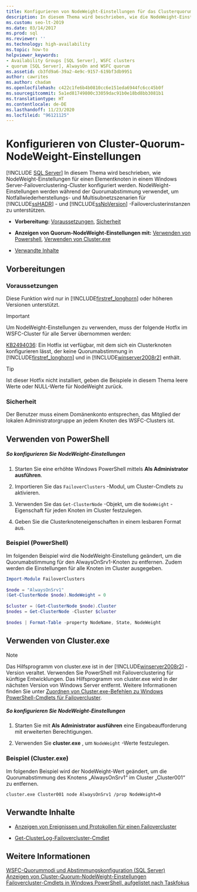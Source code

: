 ```yaml
---
title: Konfigurieren von NodeWeight-Einstellungen für das Clusterquorum
description: In diesem Thema wird beschrieben, wie die NodeWeight-Einstellungen für einen Elementknoten in einem Windows Server-Failovercluster (WSFC) konfiguriert werden.
ms.custom: seo-lt-2019
ms.date: 03/14/2017
ms.prod: sql
ms.reviewer: ''
ms.technology: high-availability
ms.topic: how-to
helpviewer_keywords:
- Availability Groups [SQL Server], WSFC clusters
- quorum [SQL Server], AlwaysOn and WSFC quorum
ms.assetid: cb3fd9a6-39a2-4e9c-9157-619bf3db9951
author: cawrites
ms.author: chadam
ms.openlocfilehash: c422c1fe6b4b0810cc6e151eda6944fc6cc45b0f
ms.sourcegitcommit: 5a1ed81749800c33059dac91b0e18bd8bb3081b1
ms.translationtype: HT
ms.contentlocale: de-DE
ms.lasthandoff: 11/23/2020
ms.locfileid: "96121125"
---
```

# <a name="configure-cluster-quorum-nodeweight-settings"></a>Konfigurieren von Cluster-Quorum-NodeWeight-Einstellungen
[!INCLUDE [SQL Server](../../../includes/applies-to-version/sqlserver.md)]
  In diesem Thema wird beschrieben, wie NodeWeight-Einstellungen für einen Elementknoten in einem Windows Server-Failoverclustering-Cluster konfiguriert werden. NodeWeight-Einstellungen werden während der Quorumabstimmung verwendet, um Notfallwiederherstellungs- und Multisubnetzszenarien für [!INCLUDE[ssHADR](../../../includes/sshadr-md.md)] - und [!INCLUDE[ssNoVersion](../../../includes/ssnoversion-md.md)] -Failoverclusterinstanzen zu unterstützen.  
  
-   **Vorbereitung:**  [Voraussetzungen](#Prerequisites), [Sicherheit](#Security)  
  
-   **Anzeigen von Quorum-NodeWeight-Einstellungen mit:** [Verwenden von Powershell](#PowerShellProcedure), [Verwenden von Cluster.exe](#CommandPromptProcedure)  
  
-   [Verwandte Inhalte](#RelatedContent)  
  
##  <a name="before-you-start"></a><a name="BeforeYouBegin"></a> Vorbereitungen  
  
###  <a name="prerequisites"></a><a name="Prerequisites"></a> Voraussetzungen  
 Diese Funktion wird nur in [!INCLUDE[firstref_longhorn](../../../includes/firstref-longhorn-md.md)] oder höheren Versionen unterstützt.  
  
> [!IMPORTANT]  
>  Um NodeWeight-Einstellungen zu verwenden, muss der folgende Hotfix im WSFC-Cluster für alle Server übernommen werden:  
>   
>  [KB2494036](https://support.microsoft.com/kb/2494036): Ein Hotfix ist verfügbar, mit dem sich ein Clusterknoten konfigurieren lässt, der keine Quorumabstimmung in [!INCLUDE[firstref_longhorn](../../../includes/firstref-longhorn-md.md)] und in [!INCLUDE[winserver2008r2](../../../includes/winserver2008r2-md.md)] enthält.  
  
> [!TIP]  
>  Ist dieser Hotfix nicht installiert, geben die Beispiele in diesem Thema leere Werte oder NULL-Werte für NodeWeight zurück.  
  
###  <a name="security"></a><a name="Security"></a> Sicherheit  
 Der Benutzer muss einem Domänenkonto entsprechen, das Mitglied der lokalen Administratorgruppe an jedem Knoten des WSFC-Clusters ist.  
  
##  <a name="using-powershell"></a><a name="PowerShellProcedure"></a> Verwenden von PowerShell  
  
##### <a name="to-configure-nodeweight-settings"></a>So konfigurieren Sie NodeWeight-Einstellungen  
  
1.  Starten Sie eine erhöhte Windows PowerShell mittels **Als Administrator ausführen**.  
  
2.  Importieren Sie das `FailoverClusters` -Modul, um Cluster-Cmdlets zu aktivieren.  
  
3.  Verwenden Sie das `Get-ClusterNode` -Objekt, um die `NodeWeight` -Eigenschaft für jeden Knoten im Cluster festzulegen.  
  
4.  Geben Sie die Clusterknoteneigenschaften in einem lesbaren Format aus.  
  
### <a name="example-powershell"></a>Beispiel (PowerShell)  
 Im folgenden Beispiel wird die NodeWeight-Einstellung geändert, um die Quorumabstimmung für den AlwaysOnSrv1-Knoten zu entfernen. Zudem werden die Einstellungen für alle Knoten im Cluster ausgegeben.  
  
```powershell  
Import-Module FailoverClusters  
  
$node = "AlwaysOnSrv1"  
(Get-ClusterNode $node).NodeWeight = 0  
  
$cluster = (Get-ClusterNode $node).Cluster  
$nodes = Get-ClusterNode -Cluster $cluster  
  
$nodes | Format-Table -property NodeName, State, NodeWeight  
```  
  
##  <a name="using-clusterexe"></a><a name="CommandPromptProcedure"></a> Verwenden von Cluster.exe  
  
> [!NOTE]  
>  Das Hilfsprogramm von cluster.exe ist in der [!INCLUDE[winserver2008r2](../../../includes/winserver2008r2-md.md)] -Version veraltet.  Verwenden Sie PowerShell mit Failoverclustering für künftige Entwicklungen.  Das Hilfsprogramm von cluster.exe wird in der nächsten Version von Windows Server entfernt. Weitere Informationen finden Sie unter [Zuordnen von Cluster.exe-Befehlen zu Windows PowerShell-Cmdlets für Failovercluster](https://technet.microsoft.com/library/ee619744\(WS.10\).aspx).  
  
##### <a name="to-configure-nodeweight-settings"></a>So konfigurieren Sie NodeWeight-Einstellungen  
  
1.  Starten Sie mit **Als Administrator ausführen** eine Eingabeaufforderung mit erweiterten Berechtigungen.  
  
2.  Verwenden Sie **cluster.exe** , um `NodeWeight` -Werte festzulegen.  
  
### <a name="example-clusterexe"></a>Beispiel (Cluster.exe)  
 Im folgenden Beispiel wird der NodeWeight-Wert geändert, um die Quorumabstimmung des Knotens „AlwaysOnSrv1“ im Cluster „Cluster001“ zu entfernen.  
  
```ms-dos  
cluster.exe Cluster001 node AlwaysOnSrv1 /prop NodeWeight=0  
```  
  
##  <a name="related-content"></a><a name="RelatedContent"></a> Verwandte Inhalte  
  
-   [Anzeigen von Ereignissen und Protokollen für einen Failovercluster](https://technet.microsoft.com/library/cc772342\(WS.10\).aspx)  
  
-   [Get-ClusterLog-Failovercluster-Cmdlet](/previous-versions/windows/it-pro/windows-server-2008-R2-and-2008/ee461045(v=technet.10))  
  
## <a name="see-also"></a>Weitere Informationen  
 [WSFC-Quorummodi und Abstimmungskonfiguration &#40;SQL Server&#41;](../../../sql-server/failover-clusters/windows/wsfc-quorum-modes-and-voting-configuration-sql-server.md)   
 [Anzeigen von Cluster-Quorum-NodeWeight-Einstellungen](../../../sql-server/failover-clusters/windows/view-cluster-quorum-nodeweight-settings.md)   
 [Failovercluster-Cmdlets in Windows PowerShell, aufgelistet nach Taskfokus](https://technet.microsoft.com/library/ee619761\(WS.10\).aspx)  
  
